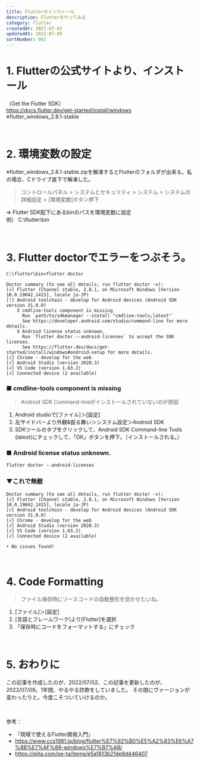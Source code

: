 ```yaml
---
title: Flutterのインストール
description: Flutterをやってみる
category: flutter
createdAt: 2021-07-02
updatedAt: 2022-07-09
sortNumber: 001
---
```


# 1. Flutterの公式サイトより、インストール
（Get the Flutter SDK）<br>
https://docs.flutter.dev/get-started/install/windows<br>
※flutter_windows_2.8.1-stable

<br>

# 2. 環境変数の設定
※flutter_windows_2.8.1-stable.zipを解凍するとFlutterのフォルダが出来る。私の場合、Cドライブ直下で解凍した。

> コントロールパネル > システムとセキュリティ > システム > システムの詳細設定 > [環境変数]ボタン押下

⇒ Flutter SDK配下にあるbinのパスを環境変数に設定<br>
 例） C:\flutter\bin

<br>

# 3. Flutter doctorでエラーをつぶそう。
`C:\flutter\bin>flutter doctor`
```
Doctor summary (to see all details, run flutter doctor -v):
[√] Flutter (Channel stable, 2.8.1, on Microsoft Windows [Version 10.0.19042.1415], locale ja-JP)
[!] Android toolchain - develop for Android devices (Android SDK version 31.0.0)
    X cmdline-tools component is missing
      Run `path/to/sdkmanager --install "cmdline-tools;latest"`
      See https://developer.android.com/studio/command-line for more details.
    X Android license status unknown.
      Run `flutter doctor --android-licenses` to accept the SDK licenses.
      See https://flutter.dev/docs/get-started/install/windows#android-setup for more details.
[√] Chrome - develop for the web
[√] Android Studio (version 2020.3)
[√] VS Code (version 1.63.2)
[√] Connected device (2 available)
```

### ■ cmdline-tools component is missing
> Android SDK Command-lineがインストールされていないのが原因
1. Android studioで[ファイル]＞[設定]
2. 左サイドバーより外観&振る舞い＞システム設定＞Android SDK
3. SDKツールのタブをクリックして、Android SDK Command-line Tools (latest)にチェックして、「OK」ボタンを押下。（インストールされる。）

### ■ Android license status unknown.
```
flutter doctor --android-licenses
```

### ▼これで無敵
```
Doctor summary (to see all details, run flutter doctor -v):
[√] Flutter (Channel stable, 2.8.1, on Microsoft Windows [Version 10.0.19042.1415], locale ja-JP)
[√] Android toolchain - develop for Android devices (Android SDK version 31.0.0)
[√] Chrome - develop for the web
[√] Android Studio (version 2020.3)
[√] VS Code (version 1.63.2)
[√] Connected device (2 available)

• No issues found!
```

<br>

# 4. Code Formatting
> ファイル保存時にソースコードの自動整形を効かせたいね。
1. [ファイル]＞[設定]
2. [言語とフレームワーク]より[Flutter]を選択
3. 「保存時にコードをフォーマットする」にチェック

<br>

# 5. おわりに
この記事を作成したのが、2022/07/02、この記事を更新したのが、2022/07/09。1年間、やるやる詐欺をしていました。
その間にヴァージョンが変わったりと。今度こそついていけるのか。

<br>

参考：<br>
- 『現場で使えるFlutter開発入門』
- https://www.ccs1981.jp/blog/flutter%E7%92%B0%E5%A2%83%E6%A7%8B%E7%AF%89-windows%E7%B7%A8/
- https://qiita.com/pe-ta/items/e5a1813b21de8d446407
